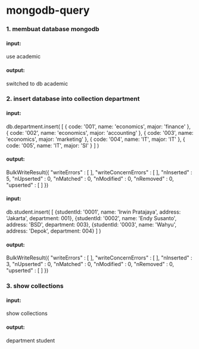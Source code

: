 # mongodb-query

### 1. membuat database mongodb
#### input:
use academic

#### output:
switched to db academic


### 2. insert database into collection department
#### input:
db.department.insert( [
  { code: '001', name: 'economics', major: 'finance' },
  { code: '002', name: 'economics', major: 'accounting' },
  { code: '003', name: 'economics', major: 'marketing' },
  { code: '004', name: 'IT', major: 'IT' },
  { code: '005', name: 'IT', major: 'SI' }
  ]
)
#### output:
BulkWriteResult({
	"writeErrors" : [ ],
	"writeConcernErrors" : [ ],
	"nInserted" : 5,
	"nUpserted" : 0,
	"nMatched" : 0,
	"nModified" : 0,
	"nRemoved" : 0,
	"upserted" : [ ]
})

#### input:
db.student.insert( [
  {studentId: '0001', name: 'Irwin Pratajaya', address: 'Jakarta', department: 001},
  {studentId: '0002', name: 'Endy Susanto', address: 'BSD', department: 003},
  {studentId: '0003', name: 'Wahyu', address: 'Depok', department: 004}
  ]
)

#### output:
BulkWriteResult({
	"writeErrors" : [ ],
	"writeConcernErrors" : [ ],
	"nInserted" : 3,
	"nUpserted" : 0,
	"nMatched" : 0,
	"nModified" : 0,
	"nRemoved" : 0,
	"upserted" : [ ]
})


### 3. show collections
#### input:
show collections

#### output:
department
student
